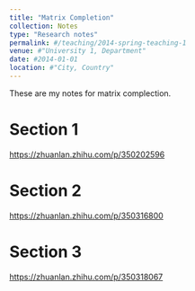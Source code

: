 ```yaml
---
title: "Matrix Completion"
collection: Notes
type: "Research notes"
permalink: #/teaching/2014-spring-teaching-1
venue: #"University 1, Department"
date: #2014-01-01
location: #"City, Country"
---
```


These are my notes for matrix complection.

Section 1
======
https://zhuanlan.zhihu.com/p/350202596

Section 2
======
https://zhuanlan.zhihu.com/p/350316800

Section 3
======
https://zhuanlan.zhihu.com/p/350318067
